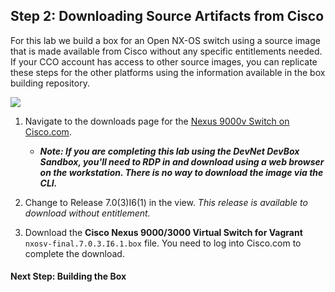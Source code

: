 ## Step 2: Downloading Source Artifacts from Cisco

For this lab we build a box for an Open NX-OS switch using a source image that is made available from Cisco without any specific entitlements needed. If your CCO account has access to other source images, you can replicate these steps for the other platforms using the information available in the box building repository.

<!-- ![](images/n9000v_download.png) -->
![](/posts/files/vagrant_box_creation/images/n9000v_download.png)

1. Navigate to the downloads page for the [Nexus 9000v Switch on Cisco.com](https://software.cisco.com/download/release.html?mdfid=286312239&softwareid=282088129).
    * ***Note: If you are completing this lab using the DevNet DevBox Sandbox, you'll need to RDP in and download using a web browser on the workstation. There is no way to download the image via the CLI.***

1. Change to Release 7.0(3)I6(1) in the view. *This release is available to download without entitlement.*

1. Download the **Cisco Nexus 9000/3000 Virtual Switch for Vagrant** `nxosv-final.7.0.3.I6.1.box` file. You need to log into Cisco.com to complete the download.

#### Next Step: Building the Box
